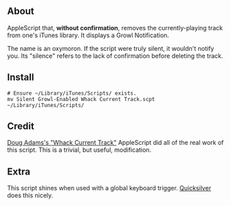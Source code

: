 ## About

AppleScript that, **without confirmation**, removes the currently-playing track from one's iTunes library. It displays a Growl Notification.

The name is an oxymoron. If the script were truly silent, it wouldn't notify you. Its "silence" refers to the lack of confirmation before deleting the track.

## Install

	# Ensure ~/Library/iTunes/Scripts/ exists.
	mv Silent Growl-Enabled Whack Current Track.scpt ~/Library/iTunes/Scripts/

## Credit

[Doug Adams's "Whack Current Track"](http://dougscripts.com/itunes/) AppleScript did all of the real work of this script. This is a trivial, but useful, modification.

## Extra

This script shines when used with a global keyboard trigger. [Quicksilver](http://qsapp.com/) does this nicely.
